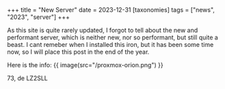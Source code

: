 +++
title = "New Server"
date = 2023-12-31
[taxonomies]
tags = ["news", "2023", "server"]
+++

As this site is quite rarely updated, I forgot to tell about the new and performant server, which is neither new, nor so performant, but still quite a beast. I cant remeber when I installed this iron, but it has been some time now, so I will place this post in the end of the year.

Here is the info:
{{ image(src="/proxmox-orion.png") }}
 
73, de LZ2SLL
